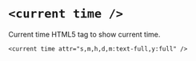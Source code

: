 # `<current time />`
Current time HTML5 tag to show current time.  
  
`<current time attr="s,m,h,d,m:text-full,y:full" />` 

